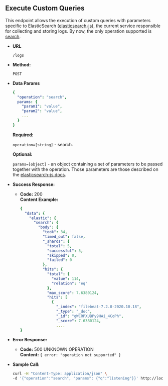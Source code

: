 **Execute Custom Queries**
----
  This endpoint allows the execution of custom queries with parameters specific to ElasticSearch ([elasticsearch-js](https://www.elastic.co/guide/en/elasticsearch/client/javascript-api/7.x/api-reference.html)), the current service responsible for collecting and storing logs.
  By now, the only operation supported is [search](https://www.elastic.co/guide/en/elasticsearch/client/javascript-api/7.x/api-reference.html#_search).

* **URL**

  `/logs`

* **Method:**

  `POST`

* **Data Params**
  
  ```yaml
  {
    "operation": "search",
    params: {
      "param1": "value",
      "param2": "value",
      ...
    }
  }
  ```
   **Required:**
 
   `operation=[string]` - search.

   **Optional:**
 
   `params=[object]` - an object containing a set of parameters to be passed together with the operation. Those parameters are those described on the [elasticsearch-js docs](https://www.elastic.co/guide/en/elasticsearch/client/javascript-api/7.x/api-reference.html#_search).

* **Success Response:**

  * **Code:** 200 <br />
    **Content Example:**
    ```yaml
    {
      "data": {
        "elastic": {
          "search": {
            "body": {
              "took": 34,
              "timed_out": false,
              "_shards": {
                "total": 5,
                "successful": 5,
                "skipped": 0,
                "failed": 0
              },
              "hits": {
                "total": {
                  "value": 114,
                  "relation": "eq"
                },
                "max_score": 7.6380124,
                "hits": [
                  {
                    "_index": "filebeat-7.2.0-2020.10.18",
                    "_type": "_doc",
                    "_id": "gWCRPXUBPy9HAi_4CoPh",
                    "_score": 7.6380124,
                    ....
    }
    ```
 
* **Error Response:**

  * **Code:** 500 UNKNOWN OPERATION <br />
    **Content:** `{ error: "operation not supported" }`

* **Sample Call:**

  ```sh
  curl -H "Content-Type: application/json" \
  -d '{"operation":"search", "params": {"q":"listening"}}' http://localhost:8081/logs
  ```
  

